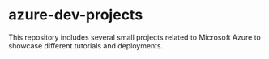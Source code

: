 # azure-dev-projects
This repository includes several small projects related to Microsoft Azure to showcase different tutorials and deployments.

